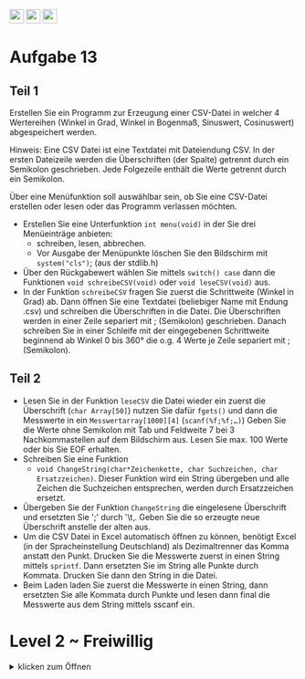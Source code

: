 <a href="https://github.com/hshf1/VorlesungC/discussions/categories/02_übungsaufgaben"><img src="https://img.shields.io/badge/Aufgaben-Q%26A-informational?logo=c" height="25"/></a> <a href="https://github.com/hshf1/VorlesungC/discussions"><img src="https://img.shields.io/badge/Allgemein-Q%26A-informational?logo=github" height="25"/></a> <a href="https://github.com/hshf1/VorlesungC/discussions/categories/05_umfragen"><img src="https://img.shields.io/badge/Aufgabe_bewerten-informational?logo=c" height="25"/></a>

# Aufgabe 13

## Teil 1

Erstellen Sie ein Programm zur Erzeugung einer CSV-Datei in welcher 4 Wertereihen
(Winkel in Grad, Winkel in Bogenmaß, Sinuswert, Cosinuswert) abgespeichert werden.

Hinweis: Eine CSV Datei ist eine Textdatei mit Dateiendung CSV. In der ersten Dateizeile
werden die Überschriften (der Spalte) getrennt durch ein Semikolon geschrieben. Jede
Folgezeile enthält die Werte getrennt durch ein Semikolon.

Über eine Menüfunktion soll auswählbar sein, ob Sie eine CSV-Datei erstellen oder lesen
oder das Programm verlassen möchten.

- Erstellen Sie eine Unterfunktion ```int menu(void)``` in der Sie drei Menüeinträge
anbieten:
  - schreiben, lesen, abbrechen.
  - Vor Ausgabe der Menüpunkte löschen Sie den Bildschirm mit ```system("cls")```; (aus der stdlib.h)
- Über den Rückgabewert wählen Sie mittels ```switch() case```  dann die Funktionen
```void schreibeCSV(void)``` oder ```void leseCSV(void)``` aus.
- In der Funktion ```schreibeCSV``` fragen Sie zuerst die Schrittweite (Winkel in Grad) ab.
Dann öffnen Sie eine Textdatei (beliebiger Name mit Endung .csv) und schreiben die
Überschriften in die Datei. Die Überschriften werden in einer Zeile separiert mit ;
(Semikolon) geschrieben. Danach schreiben Sie in einer Schleife mit der eingegebenen
Schrittweite beginnend ab Winkel 0 bis 360° die o.g. 4 Werte je Zeile separiert mit ;
(Semikolon).

## Teil 2

- Lesen Sie in der Funktion ```leseCSV```  die Datei wieder ein zuerst die Überschrift (```char
Array[50]```) nutzen Sie dafür ```fgets()``` und dann die Messwerte in ein
```Messwertarray[1000][4]``` (```scanf(%f;%f;…)```) Geben Sie die Werte ohne Semikolon
mit Tab und Feldweite 7 bei 3 Nachkommastellen auf dem Bildschirm aus. Lesen Sie max.
100 Werte oder bis Sie EOF erhalten.
- Schreiben Sie eine Funktion
  - ```void ChangeString(char*Zeichenkette, char Suchzeichen, char Ersatzzeichen)```. Dieser Funktion wird ein String übergeben und alle Zeichen die
Suchzeichen entsprechen, werden durch Ersatzzeichen ersetzt.
- Übergeben Sie der Funktion ```ChangeString``` die eingelesene Überschrift und ersetzten Sie
';' durch '\t‚. Geben Sie die so erzeugte neue Überschrift anstelle der alten aus.
- Um die CSV Datei in Excel automatisch öffnen zu können, benötigt Excel (in der
Spracheinstellung Deutschland) als Dezimaltrenner das Komma anstatt den Punkt. Drucken
Sie die Messwerte zuerst in einen String mittels ```sprintf```. Dann ersetzten Sie im String alle
Punkte durch Kommata. Drucken Sie dann den String in die Datei.
- Beim Laden laden Sie zuerst die Messwerte in einen String, dann ersetzten Sie alle
Kommata durch Punkte und lesen dann final die Messwerte aus dem String mittels sscanf
ein.

# Level 2 ~ Freiwillig
<details>
  <summary>klicken zum Öffnen</summary>
WS 16 [4]
  
Das Programm soll einen Messdatenfile einlesen. Die Daten liegen im Textformat vor und sind durch " ; "
(Leertaste Semikolon Leertaste) voneinander getrennt. In der ersten Spalte steht ein Zeitstempel, dann folgen
drei Spalten mit Messwerten. Die Datei enthält maximal 500 Messreihen (sogenannte samples). Die erste Zeile
enthält eine Datenüberschrift. Die Überschriften können sich ändern, sind aber maximal 10 Zeichen lang.
Hier ein Auszug des Messdatenfiles:
  
> Zeit ; Drehmoment ; v_Soll ; x_Soll  
> 0 ; -45.1163 ; 10998 ; 386  
> 0.019999014 ; -45.1645 ; 10998 ; 386  
> 0.03000689 ; -45.1835 ; 10998 ; 386  
> 0.040001747 ; -44.9231 ; 10998 ; 386  
  
Ihre Aufgabe besteht darin die Daten einzulesen und formatiert auszugeben.
Alle Teilaufgaben können für sich gelöst werden!
  
__Ihre Aufgaben:__
* 1 Schreiben Sie ein Hauptprogramm mit folgenden Bestandteilen:
  
  * a. benötigte include Anweisungen, mit geeigneter Präprozessoranweisung ein Makro MAX_SAMPLES mit Wert 100 (define Anweisungen)
  * b. ein Zweidimensionales Feld zur Ablage der Messreihenüberschriften aus der ersten Zeile der Datei. Feld‐Dimension: 4 und je Überschrifttext 10 Zeichen.
  * c. Zweidimensionales Messwerte‐Feld vom Type float. Das Feld soll für MAX_SAMPLES und 4 Sensoren Platz bieten.
  * d. eine Variable datei für den Namen der Messdatei: "2016_WS_A4_Messdaten.csv"
  
* 2 Es soll für eine Funktion mit folgenden Prototypen ein Struktogramm erstellt werden:
  
```int ladeMessdatei(char ueber[4][11], float mw [MAX_SAMPLES] [4], char dat[30]);```
  
In der Funktion wird zuerst die Datei mit dem Namen mf im Lesemodus geöffnet. Mittels fscanf und
eines passenden Formatstrings sollen die Überschriften eingelesen werden. Mittels fscanf und eines
weiteren passenden Formatstrings sollen dann in einer Schleife die Messwerte solange eingelesen
werden, bis entweder MAX_SAMPLES oder EOF erreicht wurde. Die Funktion soll die Anzahl der
eingelesenen Messreihen zurückgeben oder -1, falls die Datei nicht geöffnet werden konnte.
  
* 3 Erstellen Sie für die Funktion ladeMessdatei gemäß der Beschreibung im Aufgabenteil 2 eine C‐Funktion!
  
 * 4 Schreiben Sie die Funktion messwerteAusgeben mit folgendem Prototypen:
  
```void messwerteAusgeben(char ueber[4][11], float mw [MAX_SAMPLES][4], int anzMesswerte);```
  
Die Funktion soll zuerst die Anzahl eingelesener Messwerte, dann den Text der Überschriften und dann alle Messreihen inklusive der Messreihennummer an der Konsole in 5 Spalten untereinander ausgeben, wobei die Spalten durch Tabulator getrennt und rechtsbündig mit drei Nachkommastellen formatiert sein müssen (siehe Beispielausgabe unten).
  
* 5 Erweitern Sie Ihr Hauptprogramm:
  * a. Rufen Sie die Funktion ladeMessdatei auf.
  * b. Falls diese Funktion einen oder mehr Messwerte aus der Datei einlesen konnte, starten Sie die
        Funktion ```messwerteAusgeben```, um die eingelesenen Daten an der Konsole sehen zu können.
  
  Beispiel der Ausgabe:

![Formatierte Ausgabe](https://user-images.githubusercontent.com/79829648/132944130-d2c0b713-0f89-42bf-90bc-5ee74629f896.png)

  </details>

